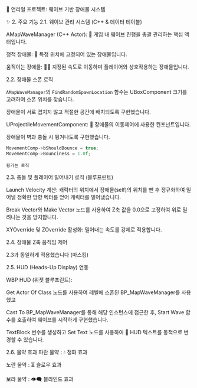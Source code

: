 🚀 언리얼 프로젝트: 웨이브 기반 장애물 시스템

✨ 2. 주요 기능
2.1. 웨이브 관리 시스템 (C++ & 데이터 테이블)

AMapWaveManager (C++ Actor): 🌊 게임 내 웨이브 진행을 총괄 관리하는 핵심 액터입니다.

정적 장애물: 🧱 특정 위치에 고정되어 있는 장애물입니다.

움직이는 장애물: 🏃‍♀️ 지정된 속도로 이동하며 플레이어와 상호작용하는 장애물입니다.

2.2. 장애물 스폰 로직

`AMapWaveManager`의 `FindRandomSpawnLocation` 함수는 UBoxComponent 크기를 고려하여 스폰 위치를 찾습니다.

장애물이 서로 겹치지 않고 적절한 공간에 배치되도록 구현했습니다.

UProjectileMovementComponent: 🚀 장애물의 이동제어에 사용한 컨포넌트입니다.

장애물이 벽과 충돌 시 튕겨나도록 구현했습니다.
```cpp
MovementComp->bShouldBounce = true;
MovementComp->Bounciness = 1.0f;
```
`튕기는 로직`

2.3. 충돌 및 플레이어 밀어내기 로직 (블루프린트)

Launch Velocity 계산: 캐릭터의 위치에서 장애물(self)의 위치를 뺀 후 정규화하여 밀어낼 정확한 방향 벡터를 얻어 캐릭터를 밀어냈습니다.

Break Vector와 Make Vector 노드를 사용하여 Z축 값을 0.0으로 고정하여 위로 밀려나는 것을 방지합니다.

XYOverride 및 ZOverride 활성화: 밀어내는 속도를 강제로 적용합니다.

2.4. 장애물 Z축 움직임 제어

2.3과 동일하게 적용했습니다 (마스킹)

2.5. HUD (Heads-Up Display) 연동

WBP HUD (위젯 블루프린트):

Get Actor Of Class 노드를 사용하여 레벨에 스폰된 BP_MapWaveManager를 사용했고

Cast To BP_MapWaveManager를 통해 해당 인스턴스에 접근한 후, Start Wave 함수를 호출하여 웨이브를 시작하게 구현했습니다.

TextBlock 변수를 생성하고 Set Text 노드를 사용하여 📝 HUD 텍스트를 동적으로 변경할 수 있습니다.


2.6. 물약 효과 
파란 물약 : 💧 정화 효과

노란 물약 : ⏳ 슬로우 효과

보라 물약 : 👁️‍🗨️ 블라인드 효과
